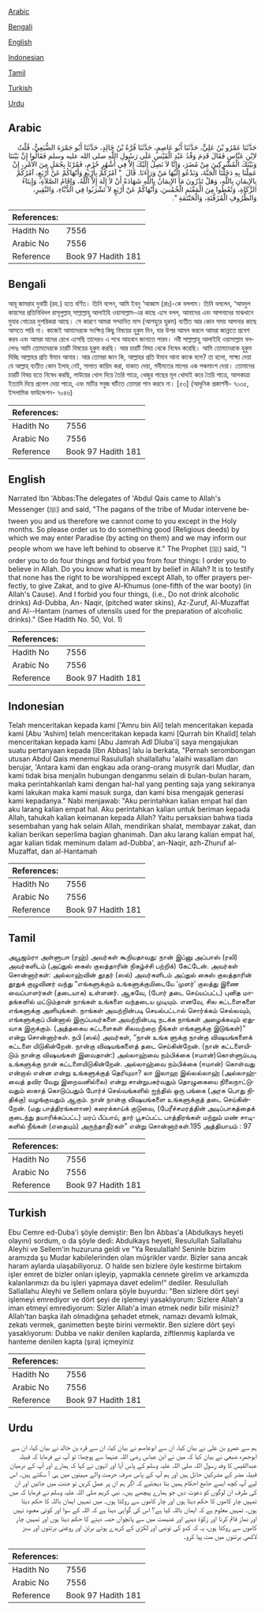[Arabic](#arabic)

[Bengali](#bengali)

[English](#english)

[Indonesian](#indonesian)

[Tamil](#tamil)

[Turkish](#turkish)

[Urdu](#urdu)

## Arabic


<div dir="rtl" lang="ar" style={{fontSize:'larger',backgroundColor:'#f8f9fa',padding:20}}>
حَدَّثَنَا عَمْرُو بْنُ عَلِيٍّ، حَدَّثَنَا أَبُو عَاصِمٍ، حَدَّثَنَا قُرَّةُ بْنُ خَالِدٍ، حَدَّثَنَا أَبُو جَمْرَةَ الضُّبَعِيُّ، قُلْتُ لاِبْنِ عَبَّاسٍ فَقَالَ قَدِمَ وَفْدُ عَبْدِ الْقَيْسِ عَلَى رَسُولِ اللَّهِ صلى الله عليه وسلم فَقَالُوا إِنَّ بَيْنَنَا وَبَيْنَكَ الْمُشْرِكِينَ مِنْ مُضَرَ، وَإِنَّا لاَ نَصِلُ إِلَيْكَ إِلاَّ فِي أَشْهُرٍ حُرُمٍ، فَمُرْنَا بِجُمَلٍ مِنَ الأَمْرِ، إِنْ عَمِلْنَا بِهِ دَخَلْنَا الْجَنَّةَ، وَنَدْعُو إِلَيْهَا مَنْ وَرَاءَنَا‏.‏ قَالَ ‏ "‏ آمُرُكُمْ بِأَرْبَعٍ وَأَنْهَاكُمْ عَنْ أَرْبَعٍ، آمُرُكُمْ بِالإِيمَانِ بِاللَّهِ، وَهَلْ تَدْرُونَ مَا الإِيمَانُ بِاللَّهِ شَهَادَةُ أَنْ لاَ إِلَهَ إِلاَّ اللَّهُ، وَإِقَامُ الصَّلاَةِ، وَإِيتَاءُ الزَّكَاةِ، وَتُعْطُوا مِنَ الْمَغْنَمِ الْخُمُسَ، وَأَنْهَاكُمْ عَنْ أَرْبَعٍ لاَ تَشْرَبُوا فِي الدُّبَّاءِ، وَالنَّقِيرِ، وَالظُّرُوفِ الْمُزَفَّتَةِ، وَالْحَنْتَمَةِ ‏"‏‏.‏
</div>
<div style={{backgroundColor:'#f8f9fa',padding:20, marginBottom: 10}}><table> <thead> <tr> <th>References:</th> <th></th> </tr> </thead> <tbody><tr><td>Hadith No</td><td>7556</td></tr><tr><td>Arabic No</td><td>7556</td></tr><tr><td>Reference</td><td>Book 97 Hadith 181</td></tr></tbody></table></div>

## Bengali


<div dir="ltr" lang="bn" style={{fontSize:'larger',backgroundColor:'#f8f9fa',padding:20}}>
আবূ জামরাহ দুবায়ী (রহ.) হতে বর্ণিত। তিনি বলেন, আমি ইবনু ‘আব্বাস (রাঃ)-কে বললাম। তিনি বললেন, ‘আবদুল কায়সের প্রতিনিধিদল রাসূলুল্লাহ্ সাল্লাল্লাহু আলাইহি ওয়াসাল্লাম-এর কাছে এসে বলল, আমাদের এবং আপনাদের মাঝখানে মুযার গোত্রের মুশরিকরা আছে। সে কারণে আমরা সম্মানিত মাস (আশহুরে হুরুম) ব্যতীত আর কোন সময় আপনার কাছে আসতে পারি না। কাজেই আমাদেরকে সংক্ষিপ্ত কিছু বিষয়ের হুকুম দিন, যার উপর আমল করলে আমরা জান্নাতে প্রবেশ করব এবং আমরা যাদের রেখে এসেছি তাদেরও এ পথে আহবান জানাতে পারব। নবী সাল্লাল্লাহু আলাইহি ওয়াসাল্লাম বললেনঃ আমি তোমাদেরকে চারটি বিষয়ের হুকুম করছি। আর চারটি বিষয় থেকে নিষেধ করেছি। আমি তোমাদেরকে হুকুম দিচ্ছি আল্লাহর প্রতি ঈমান আনার। আর তোমরা জান কি, আল্লাহর প্রতি ঈমান আনা কাকে বলে? তা হলো, সাক্ষ্য দেয়া যে আল্লাহ্ ব্যতীত কোন ইলাহ্ নেই, সালাত কায়িম করা, যাকাত দেয়া, গনীমতের মালের এক পঞ্চমাংশ দেয়া। তোমাদের চারটি বিষয় হতে নিষেধ করছি, লাউয়ের খোল দিয়ে তৈরি পাত্রে, খেজুর গাছের মূল খোদাই করে তৈরি পাত্রে, আলকাত্রা ইত্যাদি দিয়ে প্রলেপ দেয়া পাত্রে, এবং মাটির সবুজ ঘটিতে তোমরা পান করবে না। [৫৩] (আধুনিক প্রকাশনী- ৭০৩৫, ইসলামিক ফাউন্ডেশন- ৭০৪৬)
</div>
<div style={{backgroundColor:'#f8f9fa',padding:20, marginBottom: 10}}><table> <thead> <tr> <th>References:</th> <th></th> </tr> </thead> <tbody><tr><td>Hadith No</td><td>7556</td></tr><tr><td>Arabic No</td><td>7556</td></tr><tr><td>Reference</td><td>Book 97 Hadith 181</td></tr></tbody></table></div>

## English


<div dir="ltr" lang="en" style={{fontSize:'larger',backgroundColor:'#f8f9fa',padding:20}}>
Narrated Ibn 'Abbas:The delegates of 'Abdul Qais came to Allah's Messenger (ﷺ) and said, "The pagans of the tribe of Mudar intervene between you and us therefore we cannot come to you except in the Holy months. So please order us to do something good (Religious deeds) by which we may enter Paradise (by acting on them) and we may inform our people whom we have left behind to observe it." The Prophet (ﷺ) said, "I order you to do four things and forbid you from four things: I order you to believe in Allah. Do you know what is meant by belief in Allah? It is to testify that none has the right to be worshipped except Allah, to offer prayers perfectly, to give Zakat, and to give Al-Khumus (one-fifth of the war booty) (in Allah's Cause). And I forbid you four things, (i.e., Do not drink alcoholic drinks) Ad-Dubba, An- Naqir, (pitched water skins), Az-Zuruf, Al-Muzaffat and Al--Hantam (names of utensils used for the preparation of alcoholic drinks)." (See Hadith No. 50, Vol. 1)
</div>
<div style={{backgroundColor:'#f8f9fa',padding:20, marginBottom: 10}}><table> <thead> <tr> <th>References:</th> <th></th> </tr> </thead> <tbody><tr><td>Hadith No</td><td>7556</td></tr><tr><td>Arabic No</td><td>7556</td></tr><tr><td>Reference</td><td>Book 97 Hadith 181</td></tr></tbody></table></div>

## Indonesian


<div dir="ltr" lang="id" style={{fontSize:'larger',backgroundColor:'#f8f9fa',padding:20}}>
Telah menceritakan kepada kami ['Amru bin Ali] telah menceritakan kepada kami [Abu 'Ashim] telah menceritakan kepada kami [Qurrah bin Khalid] telah menceritakan kepada kami [Abu Jamrah Adl Dluba'i] saya mengajukan suatu pertanyaan kepada [Ibn Abbas] lalu ia berkata, "Pernah serombongan utusan Abdul Qais menemui Rasulullah shallallahu 'alaihi wasallam dan berujar, 'Antara kami dan engkau ada orang-orang musyrik dari Mudlar, dan kami tidak bisa menjalin hubungan denganmu selain di bulan-bulan haram, maka perintahkanlah kami dengan hal-hal yang penting saja yang sekiranya kami lakukan maka kami masuk surga, dan kami bisa mengajak generasi kami kepadanya." Nabi menjawab: "Aku perintahkan kalian empat hal dan aku larang kalian empat hal. Aku perintahkan kalian untuk beriman kepada Allah, tahukah kalian keimanan kepada Allah? Yaitu persaksian bahwa tiada sesembahan yang hak selain Allah, mendirikan shalat, membayar zakat, dan kalian berikan seperlima bagian ghanimah. Dan aku larang kalian empat hal, agar kalian tidak meminum dalam ad-Dubba', an-Naqir, azh-Zhuruf al-Muzaffat, dan al-Hantamah
</div>
<div style={{backgroundColor:'#f8f9fa',padding:20, marginBottom: 10}}><table> <thead> <tr> <th>References:</th> <th></th> </tr> </thead> <tbody><tr><td>Hadith No</td><td>7556</td></tr><tr><td>Arabic No</td><td>7556</td></tr><tr><td>Reference</td><td>Book 97 Hadith 181</td></tr></tbody></table></div>

## Tamil


<div dir="ltr" lang="ta" style={{fontSize:'larger',backgroundColor:'#f8f9fa',padding:20}}>
அபூஜம்ரா அள்ளுபஈ (ரஹ்) அவர்கள் கூறியதாவது: நான் இப்னு அப்பாஸ் (ரலி) அவர்களிடம் (அப்துல் கைஸ் குலத்தாரின் நிகழ்ச்சி பற்றிக்) கேட்டேன். அவர்கள் சொன்னார்கள்: அல்லாஹ்வின் தூதர் (ஸல்) அவர்களிடம் அப்துல் கைஸ் குலத்தாரின் தூதுக் குழுவினர் வந்து “எங்களுக்கும் உங்களுக்குமிடையே ‘முளர்’ குலத்து இணை வைப்பாளர்கள் (தடையாக) உள்ளனர். ஆகவே, (போர் தடை செய்யப்பட்ட) புனித மாதங்களில் மட்டும்தான் நாங்கள் உங்களை வந்தடைய முடியும். எனவே, சில கட்டளைகளை எங்களுக்கு அளியுங்கள். நாங்கள் அவற்றின்படி செயல்பட்டால் சொர்க்கம் செல்லவும், எங்களுக்குப் பின்னால் இருப்பவர்களை அவற்றின்படி நடக்க நாங்கள் அழைக்கவும் ஏதுவாக இருக்கும். (அத்தகைய கட்டளைகள் சிலவற்றை நீங்கள் எங்களுக்கு இடுங்கள்)” என்று சொன்னார்கள். நபி (ஸல்) அவர்கள், “நான் உங்க ளுக்கு நான்கு விஷயங்களைக் கட்டளை யிடுகின்றேன். நான்கு விஷயங்களைத் தடை செய்கின்றேன். (நான் கட்டளையிடும் நான்கு விஷயங்கள் இவைதான்:) அல்லாஹ்வை நம்பிக்கை (ஈமான்)கொள்ளும்படி உங்களுக்கு நான் கட்டளையிடுகின்றேன். அல்லாஹ்வை நம்பிக்கை (ஈமான்) கொள்வது என்றால் என்ன என்று உங்களுக்குத் தெரியுமா? லா இலாஹ இல்லல்லாஹ் (அல்லாஹ்வைத் தவிர வேறு இறைவனில்லை) என்று சான்றுபகர்வதும் தொழுகையை நிலைநாட்டுவதும் ஸகாத் கொடுப்பதும் போர்ச் செல்வங்களில் ஐந்தில் ஒரு பங்கை (அரசு பொது நிதிக்கு) வழங்குவதும் ஆகும். நான் நான்கு விஷயங்களை உங்களுக்குத் தடை செய்கின்றேன். (மது பாத்திரங்களான) சுரைக்காய்க் குடுவை, (பேரீச்சமரத்தின் அடிப்பாகத்தைக் குடைந்து தயாரிக்கப்பட்ட) மரப் பீப்பாய், தார் பூசப்பட்ட பாத்திரங்கள் மற்றும் மண் சாடிகளில் நீங்கள் (எதையும்) அருந்தாதீர்கள்” என்று சொன்னார்கள்.195 அத்தியாயம் : 97
</div>
<div style={{backgroundColor:'#f8f9fa',padding:20, marginBottom: 10}}><table> <thead> <tr> <th>References:</th> <th></th> </tr> </thead> <tbody><tr><td>Hadith No</td><td>7556</td></tr><tr><td>Arabic No</td><td>7556</td></tr><tr><td>Reference</td><td>Book 97 Hadith 181</td></tr></tbody></table></div>

## Turkish


<div dir="ltr" lang="tr" style={{fontSize:'larger',backgroundColor:'#f8f9fa',padding:20}}>
Ebu Cemre ed-Duba'i şöyle demiştir: Ben İbn Abbas'a (Abdulkays heyeti olayını) sordum, o da şöyle dedi: Abdulkays heyeti, ResuluIIah Sallallahu Aleyhi ve Sellem'in huzuruna geldi ve "Ya ResulaIIah! Seninle bizim aramızda şu Mudar kabilelerinden olan müşrikler vardır. Bizler sana ancak haram aylarda ulaşabiliyoruz. O halde sen bizlere öyle kestirme birtakım işler emret de bizler onları işIeyip, yapmakIa cennete girelim ve arkamızda kalanIarımızı da bu işleri yapmaya davet edelim!" dediler. ResuIuIlah Sallallahu Aleyhi ve Sellem onIara şöyIe buyurdu: "Ben sizlere dört şeyi işlemeyi emrediyor ve dört şeyi de işlemeyi yasaklıyorum: Sizlere Allah'a iman etmeyi emrediyorum: Sizler Allah'a iman etmek nedir bilir misiniz? Allah'tan başka ilah olmadığına şehadet etmek, namazı devamlı kılmak, zekatı vermek, ganimetten beşte birini vermektir. Ben sizlere dört şeyi yasaklıyorum: Dubba ve nakir denilen kaplarda, ziftlenmiş kaplarda ve hanteme denilen kapta (şıra) içmeyiniz
</div>
<div style={{backgroundColor:'#f8f9fa',padding:20, marginBottom: 10}}><table> <thead> <tr> <th>References:</th> <th></th> </tr> </thead> <tbody><tr><td>Hadith No</td><td>7556</td></tr><tr><td>Arabic No</td><td>7556</td></tr><tr><td>Reference</td><td>Book 97 Hadith 181</td></tr></tbody></table></div>

## Urdu


<div dir="rtl" lang="ur" style={{fontSize:'larger',backgroundColor:'#f8f9fa',padding:20}}>
ہم سے عمرو بن علی نے بیان کیا، ان سے ابوعاصم نے بیان کیا، ان سے قرہ بن خالد نے بیان کیا، ان سے ابوجمرہ ضبعی نے بیان کیا کہ میں نے ابن عباس رضی اللہ عنہما سے پوچھا: تو آپ نے فرمایا کہ قبیلہ عبدالقیس کا وفد رسول اللہ صلی اللہ علیہ وسلم کے پاس آیا اور انہوں نے کہا کہ ہمارے اور آپ کے درمیان قبیلہ مضر کے مشرکین حائل ہیں اور ہم آپ کے پاس صرف حرمت والے مہینوں میں ہی آ سکتے ہیں۔ اس لیے آپ کچھ ایسے جامع احکام ہمیں بتا دیجئیے کہ اگر ہم ان پر عمل کریں تو جنت میں جائیں اور ان کی طرف ان لوگوں کو دعوت دیں جو ہمارے پیچھے ہیں۔ نبی کریم صلی اللہ علیہ وسلم نے فرمایا کہ میں تمہیں چار کاموں کا حکم دیتا ہوں اور چار کاموں سے روکتا ہوں۔ میں تمہیں ایمان باللہ کا حکم دیتا ہوں۔ تمہیں معلوم ہے کہ ایمان باللہ کیا ہے؟ اس کی گواہی دینا ہے کہ اللہ کے سوا اور کوئی معبود نہیں اور نماز قائم کرنا اور زکوٰۃ دینے اور غنیمت میں سے پانچواں حصہ دینے کا حکم دیتا ہوں اور تمہیں چار کاموں سے روکتا ہوں، یہ کہ کدو کی تونبی اور لکڑی کے کریدے ہوئے برتن اور روغنی برتنوں اور سبز لاکھی برتنوں میں مت پیا کرو۔
</div>
<div style={{backgroundColor:'#f8f9fa',padding:20, marginBottom: 10}}><table> <thead> <tr> <th>References:</th> <th></th> </tr> </thead> <tbody><tr><td>Hadith No</td><td>7556</td></tr><tr><td>Arabic No</td><td>7556</td></tr><tr><td>Reference</td><td>Book 97 Hadith 181</td></tr></tbody></table></div>
